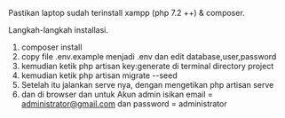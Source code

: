 Pastikan laptop sudah terinstall xampp (php 7.2 ++) & composer.

Langkah-langkah installasi.
1. composer install
2. copy file .env.example menjadi .env dan edit database,user,password
3. kemudian ketik php artisan key:generate di terminal directory project
4. kemudian ketik php artisan migrate --seed
5. Setelah itu jalankan serve nya, dengan mengetikan php artisan serve
6. dan di browser dan untuk Akun admin isikan email = administrator@gmail.com dan password = administrator
